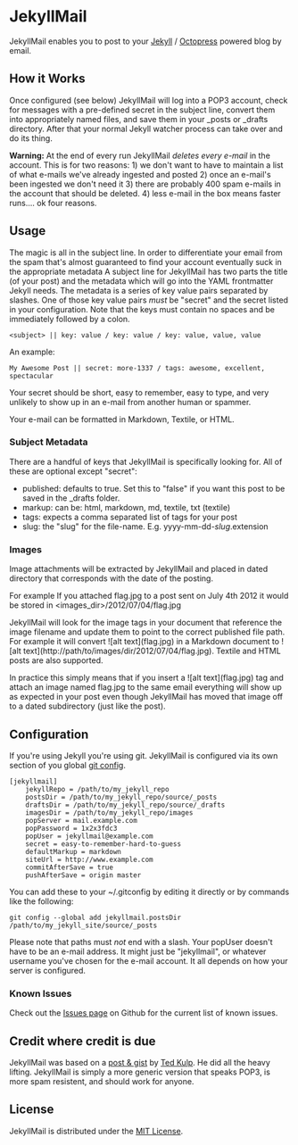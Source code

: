 # JekyllMail #

JekyllMail enables you to post to your [Jekyll](https://github.com/mojombo/jekyll) / [Octopress](http://octopress.org/) powered blog by email. 

## How it Works ##
Once configured (see below) JekyllMail will log into a POP3 account, check for messages with a pre-defined secret in the subject line, convert them into appropriately named files, and save them in your _posts or _drafts directory. After that your normal Jekyll watcher process can take over and do its thing.

**Warning:** At the end of every run JekyllMail *deletes every e-mail* in the account. This is for two reasons: 1) we don't want to have to maintain a list of what e-mails we've already ingested and posted 2) once an e-mail's been ingested we don't need it 3) there are probably 400 spam e-mails in the account that should be deleted. 4) less e-mail in the box means faster runs.... ok four reasons.

## Usage ##
The magic is all in the subject line. In order to differentiate your email from the spam that's almost guaranteed to find your account eventually suck in the appropriate metadata A subject line for JekyllMail has two parts the title (of your post) and the metadata which will go into the YAML frontmatter Jekyll needs. The metadata is a series of key value pairs separated by slashes. One of those key value pairs *must* be "secret" and the secret listed in your configuration. Note that the keys must contain no spaces and be immediately followed by a colon. 

	<subject> || key: value / key: value / key: value, value, value
An example:

	My Awesome Post || secret: more-1337 / tags: awesome, excellent, spectacular

Your secret should be short, easy to remember, easy to type, and very unlikely to show up in an e-mail from another human or spammer. 

Your e-mail can be formatted in Markdown, Textile, or HTML.

### Subject Metadata ###
There are a handful of keys that JekyllMail is specifically looking for. All of these are optional except "secret":

* published: defaults to true. Set this to "false" if you want this post to be saved in the _drafts folder.
* markup: can be: html, markdown, md, textile, txt (textile)
* tags: expects a comma separated list of tags for your post
* slug: the "slug" for the file-name. E.g. yyyy-mm-dd-*slug*.extension 

### Images ###
Image attachments will be extracted by JekyllMail and placed in dated directory that corresponds with the date of the posting.

For example If you attached flag.jpg to a post sent on July 4th 2012 it would be stored in <images_dir>/2012/07/04/flag.jpg


JekyllMail will look for the image tags in your document that reference the image filename and update them to point to the correct published file path. For example it will convert \!\[alt text\]\(flag.jpg\) in a Markdown document to  \!\[alt text\]\(http://path/to/images/dir/2012/07/04/flag.jpg\). Textile and HTML posts are also supported. 

In practice this simply means that if you insert a \!\[alt text\]\(flag.jpg\) tag and attach an image named flag.jpg to the same email everything will show up as expected in your post even though JekyllMail has moved that image off to a dated subdirectory (just like the post).

## Configuration ##
If you're using Jekyll you're using git. JekyllMail is configured via its own section of you global [git config](http://kernel.org/pub/software/scm/git/docs/git-config.html).

	[jekyllmail]
		jekyllRepo = /path/to/my_jekyll_repo
		postsDir = /path/to/my_jekyll_repo/source/_posts
		draftsDir = /path/to/my_jekyll_repo/source/_drafts
		imagesDir = /path/to/my_jekyll_repo/images
		popServer = mail.example.com
		popPassword = 1x2x3fdc3
		popUser = jekyllmail@example.com
		secret = easy-to-remember-hard-to-guess
		defaultMarkup = markdown
		siteUrl = http://www.example.com
		commitAfterSave = true
		pushAfterSave = origin master


You can add these to your ~/.gitconfig by editing it directly or by commands like the following: 

	git config --global add jekyllmail.postsDir /path/to/my_jekyll_site/source/_posts

Please note that paths must *not* end with a slash.
Your popUser doesn't have to be an e-mail address. It might just be "jekyllmail", or whatever username you've chosen for the e-mail account. It all depends on how your server is configured. 

### Known Issues ###
Check out the [Issues page](https://github.com/masukomi/JekyllMail/issues) on Github for the current list of known issues. 

## Credit where credit is due ##
JekyllMail was based on a [post & gist](http://tedkulp.com/2011/05/18/send-email-to-jekyll/) by [Ted Kulp](http://tedkulp.com/). He did all the heavy lifting. JekyllMail is simply a more generic version that speaks POP3, is more spam resistent, and should work for anyone.

## License ##
JekyllMail is distributed under the [MIT License](http://www.opensource.org/licenses/mit-license.php).


